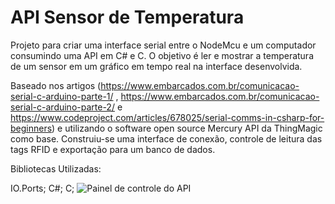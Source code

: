 # API Sensor de Temperatura 

Projeto para criar uma interface serial entre o NodeMcu e um computador consumindo uma API em C# e C.  O objetivo é ler e mostrar a temperatura de um sensor em um gráfico em tempo real na interface desenvolvida. 

Baseado nos artigos (https://www.embarcados.com.br/comunicacao-serial-c-arduino-parte-1/ , https://www.embarcados.com.br/comunicacao-serial-c-arduino-parte-2/ e https://www.codeproject.com/articles/678025/serial-comms-in-csharp-for-beginners) e utilizando o software open source Mercury API da ThingMagic como base. Construiu-se uma interface de conexão, controle de leitura das tags RFID e exportação para um banco de dados.

Bibliotecas Utilizadas:

IO.Ports;
C#;
C;
![Painel de controle do API](https://i.imgur.com/jRkNdGy.jpg "Painel de controle do API")
